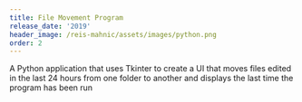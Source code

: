 ```yaml
---
title: File Movement Program
release_date: '2019'
header_image: /reis-mahnic/assets/images/python.png
order: 2
---
```

A Python application that uses Tkinter to create a UI that moves files edited in the last 24 hours from one folder to another and displays the last time the program has been run
